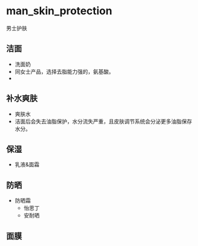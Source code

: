 # man_skin_protection
男士护肤
## 洁面

- 洗面奶
- 同女士产品，选择去脂能力强的，氨基酸。
- 

## 补水爽肤

- 爽肤水
- 洁面后会失去油脂保护，水分流失严重，且皮肤调节系统会分泌更多油脂保存水分。

## 保湿

- 乳液&面霜

## 防晒

- 防晒霜
  - 怡思丁
  - 安耐晒


## 面膜

